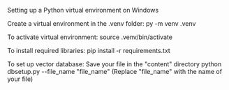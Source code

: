 Setting up a Python virtual environment on Windows

Create a virtual environment in the .venv folder:
py -m venv .venv

To activate virtual environment:
source .venv/bin/activate

To install required libraries:
pip install -r requirements.txt


To set up vector database:
Save your file in the "content" directory
python dbsetup.py --file_name "file_name"
(Replace "file_name" with the name of your file)